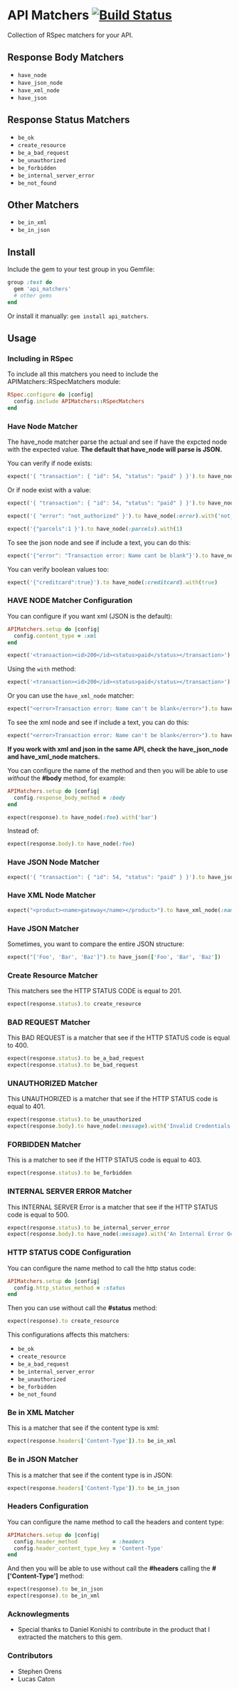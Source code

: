 # API Matchers [![Build Status](https://travis-ci.org/tomas-stefano/api_matchers.png?branch=master)](https://travis-ci.org/tomas-stefano/api_matchers)

Collection of RSpec matchers for your API.

## Response Body Matchers

* `have_node`
* `have_json_node`
* `have_xml_node`
* `have_json`

## Response Status Matchers

* `be_ok`
* `create_resource`
* `be_a_bad_request`
* `be_unauthorized`
* `be_forbidden`
* `be_internal_server_error`
* `be_not_found`

## Other Matchers

* `be_in_xml`
* `be_in_json`

## Install

Include the gem to your test group in you Gemfile:

```ruby
group :test do
  gem 'api_matchers'
  # other gems
end
```

Or install it manually: `gem install api_matchers`.

## Usage

### Including in RSpec

To include all this matchers you need to include the APIMatchers::RSpecMatchers module:

```ruby
RSpec.configure do |config|
  config.include APIMatchers::RSpecMatchers
end
```

### Have Node Matcher

The have_node matcher parse the actual and see if have the expcted node with the expected value.
**The default that have_node will parse is JSON.**

You can verify if node exists:

```ruby
expect('{ "transaction": { "id": 54, "status": "paid" } }').to have_node(:transaction)
```

Or if node exist with a value:

```ruby
expect('{ "transaction": { "id": 54, "status": "paid" } }').to have_node(:id).with(54)
```

```ruby
expect('{ "error": "not_authorized" }').to have_node(:error).with('not_authorized')
```

```ruby
expect('{"parcels":1 }').to have_node(:parcels).with(1)
```

To see the json node and see if include a text, you can do this:

```ruby
expect('{"error": "Transaction error: Name cant be blank"}').to have_node(:error).including_text("Transaction error")
```

You can verify boolean values too:

```ruby
expect('{"creditcard":true}').to have_node(:creditcard).with(true)
```

### HAVE NODE Matcher Configuration

You can configure if you want xml (JSON is the default):

```ruby
APIMatchers.setup do |config|
  config.content_type = :xml
end
```

```ruby
expect('<transaction><id>200</id><status>paid</status></transaction>').to have_node(:status)
```

Using the `with` method:

```ruby
expect('<transaction><id>200</id><status>paid</status></transaction>').to have_node(:status).with('paid')
```

Or you can use the `have_xml_node` matcher:

```ruby
expect("<error>Transaction error: Name can't be blank</error>").to have_xml_node(:error).with("Transaction error: Name can't be blank")
```

To see the xml node and see if include a text, you can do this:

```ruby
expect("<error>Transaction error: Name can't be blank</error>").to have_xml_node(:error).including_text("Transaction error")
```

**If you work with xml and json in the same API, check the have_json_node and have_xml_node matchers.**

You can configure the name of the method and then you will be able to use *without* the **#body** method, for example:

```ruby
APIMatchers.setup do |config|
  config.response_body_method = :body
end

expect(response).to have_node(:foo).with('bar')
```

Instead of:

```ruby
expect(response.body).to have_node(:foo)
```

### Have JSON Node Matcher

```ruby
expect('{ "transaction": { "id": 54, "status": "paid" } }').to have_json_node(:id).with(54)
```

### Have XML Node Matcher

```ruby
expect("<product><name>gateway</name></product>").to have_xml_node(:name).with('gateway')
```

### Have JSON Matcher

Sometimes, you want to compare the entire JSON structure:

```ruby
expect("['Foo', 'Bar', 'Baz']").to have_json(['Foo', 'Bar', 'Baz'])
```

### Create Resource Matcher

This matchers see the HTTP STATUS CODE is equal to 201.

```ruby
expect(response.status).to create_resource
```

### BAD REQUEST Matcher

This BAD REQUEST is a matcher that see if the HTTP STATUS code is equal to 400.

```ruby
expect(response.status).to be_a_bad_request
expect(response.status).to be_bad_request
```

### UNAUTHORIZED Matcher

This UNAUTHORIZED is a matcher that see if the HTTP STATUS code is equal to 401.

```ruby
expect(response.status).to be_unauthorized
expect(response.body).to have_node(:message).with('Invalid Credentials')
```

### FORBIDDEN Matcher

This is a matcher to see if the HTTP STATUS code is equal to 403.

```ruby
expect(response.status).to be_forbidden
```

### INTERNAL SERVER ERROR Matcher

This INTERNAL SERVER Error is a matcher that see if the HTTP STATUS code is equal to 500.

```ruby
expect(response.status).to be_internal_server_error
expect(response.body).to have_node(:message).with('An Internal Error Occurs in our precious app. :S')
```

### HTTP STATUS CODE Configuration

You can configure the name method to call the http status code:

```ruby
APIMatchers.setup do |config|
  config.http_status_method = :status
end
```

Then you can use without call the **#status** method:

```ruby
expect(response).to create_resource
```

This configurations affects this matchers:

* `be_ok`
* `create_resource`
* `be_a_bad_request`
* `be_internal_server_error`
* `be_unauthorized`
* `be_forbidden`
* `be_not_found`

### Be in XML Matcher

This is a matcher that see if the content type is xml:

```ruby
expect(response.headers['Content-Type']).to be_in_xml
```

### Be in JSON Matcher

This is a matcher that see if the content type is in JSON:

```ruby
expect(response.headers['Content-Type']).to be_in_json
```

### Headers Configuration

You can configure the name method to call the headers and content type:

```ruby
APIMatchers.setup do |config|
  config.header_method           = :headers
  config.header_content_type_key = 'Content-Type'
end
```

And then you will be able to use without call the **#headers** calling the **#['Content-Type']** method:

```ruby
expect(response).to be_in_json
expect(response).to be_in_xml
```

### Acknowlegments

* Special thanks to Daniel Konishi to contribute in the product that I extracted the matchers to this gem.

### Contributors

* Stephen Orens
* Lucas Caton
